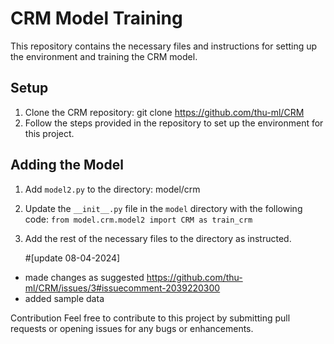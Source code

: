 # CRM Model Training
This repository contains the necessary files and instructions for setting up the environment and training the CRM model.

## Setup

1. Clone the CRM repository: git clone https://github.com/thu-ml/CRM
2. Follow the steps provided in the repository to set up the environment for this project.

## Adding the Model

1. Add `model2.py` to the directory: model/crm
2. Update the `__init__.py` file in the `model` directory with the following code:
  `from model.crm.model2 import CRM as train_crm`
4. Add the rest of the necessary files to the directory as instructed.

   #[update 08-04-2024]
- made changes as suggested https://github.com/thu-ml/CRM/issues/3#issuecomment-2039220300
- added sample data 

Contribution
Feel free to contribute to this project by submitting pull requests or opening issues for any bugs or enhancements. 
